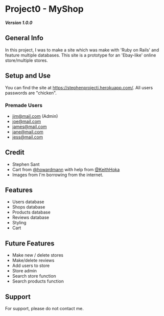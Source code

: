 # Project0 - MyShop

***Version 1.0.0***

## General Info
In this project, I was to make a site which was make with 'Ruby on Rails' and feature multiple databases. This site is a prototype for an 'Ebay-like' online store/multiple stores.

## Setup and Use
You can find the site at https://stephenprojecti.herokuapp.com/. All users passwords are "chicken".
### Premade Users
- jim@mail.com (Admin)
- joe@mail.com
- james@mail.com
- jane@mail.com
- jess@mail.com

## Credit
- Stephen Sant
- Cart from [@howardmann](https://github.com/howardmann/Tutorials/blob/master/Rails_Shopping_Cart.md) with help from [@KeithHoka](https://github.com/Keith-hoka/Project-1)
- Images from I'm borrowing from the internet.

## Features
- Users database 
- Shops database
- Products database
- Reviews database
- Styling
- Cart

## Future Features
- Make new / delete stores
- Make/delete reviews
- Add users to store
- Store admin
- Search store function
- Search products function

## Support
For support, please do not contact me.

